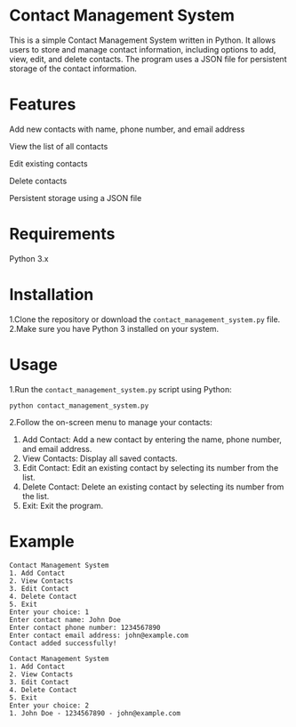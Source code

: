 # Contact Management System
This is a simple Contact Management System written in Python. It allows users to store and manage contact information, including options to add, view, edit, and delete contacts. The program uses a JSON file for persistent storage of the contact information.

# Features
Add new contacts with name, phone number, and email address

View the list of all contacts

Edit existing contacts

Delete contacts

Persistent storage using a JSON file

# Requirements
Python 3.x

# Installation
1.Clone the repository or download the ```contact_management_system.py``` file.
2.Make sure you have Python 3 installed on your system.

# Usage
1.Run the ```contact_management_system.py``` script using Python:

```python contact_management_system.py```

2.Follow the on-screen menu to manage your contacts:

1. Add Contact: Add a new contact by entering the name, phone number, and email address.
2. View Contacts: Display all saved contacts.
3. Edit Contact: Edit an existing contact by selecting its number from the list.
4. Delete Contact: Delete an existing contact by selecting its number from the list.
5. Exit: Exit the program.

# Example
```
Contact Management System
1. Add Contact
2. View Contacts
3. Edit Contact
4. Delete Contact
5. Exit
Enter your choice: 1
Enter contact name: John Doe
Enter contact phone number: 1234567890
Enter contact email address: john@example.com
Contact added successfully!

Contact Management System
1. Add Contact
2. View Contacts
3. Edit Contact
4. Delete Contact
5. Exit
Enter your choice: 2
1. John Doe - 1234567890 - john@example.com
```
